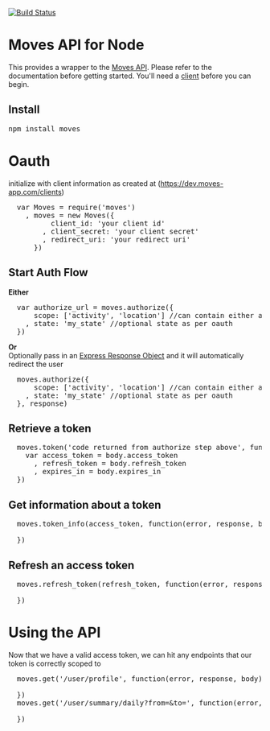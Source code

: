 [![Build Status](https://secure.travis-ci.org/tyke/node-moves.png)](http://travis-ci.org/tyke/node-moves)

Moves API for Node
==========
This provides a wrapper to the [Moves API](https://dev.moves-app.com/docs/api). Please refer to the documentation before getting started. You'll need a [client](https://dev.moves-app.com/clients) before you can begin.

Install
-------
<pre>
npm install moves
</pre>

Oauth
=====
initialize with client information as created at (https://dev.moves-app.com/clients)
<pre>
  var Moves = require('moves')
    , moves = new Moves({
          client_id: 'your client id'
        , client_secret: 'your client secret'
        , redirect_uri: 'your redirect uri'
      })
</pre>

Start Auth Flow
---------------
**Either**
<pre>
  var authorize_url = moves.authorize({
      scope: ['activity', 'location'] //can contain either activity, location or both
    , state: 'my_state' //optional state as per oauth
  })
</pre>
  
**Or**<br />
Optionally pass in an [Express Response Object](http://expressjs.com/api.html#response) and it will automatically redirect the user
<pre>
  moves.authorize({
      scope: ['activity', 'location'] //can contain either activity, location or both
    , state: 'my_state' //optional state as per oauth
  }, response)
</pre>

Retrieve a token
----------------
<pre>
  moves.token('code returned from authorize step above', function(error, response, body) {
    var access_token = body.access_token
      , refresh_token = body.refresh_token
      , expires_in = body.expires_in
  })
</pre>
  
Get information about a token
-----------------------------
<pre>
  moves.token_info(access_token, function(error, response, body) {
    
  })
</pre>
  
Refresh an access token
-----------------------
<pre>
  moves.refresh_token(refresh_token, function(error, response, body) {
  
  })
</pre>
  
Using the API
=============
Now that we have a valid access token, we can hit any endpoints that our token is correctly scoped to
<pre>
  moves.get('/user/profile', function(error, response, body) {
  
  })
  moves.get('/user/summary/daily?from=<from>&to=<to>', function(error, response, body) {
  
  })
</pre>
